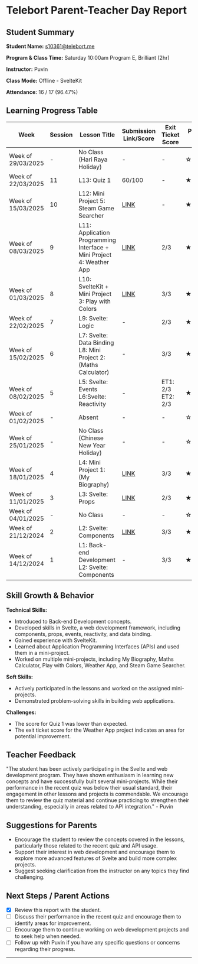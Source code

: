 # Telebort Parent-Teacher Day Report

## Student Summary

**Student Name:** s10361@telebort.me

**Program & Class Time:** Saturday 10:00am Program E, Brilliant (2hr)

**Instructor:** Puvin

**Class Mode:** Offline - SvelteKit

**Attendance:** 16 / 17 (96.47%)


## Learning Progress Table

| Week              | Session | Lesson Title                                                       | Submission Link/Score                                                              | Exit Ticket Score   | Progress Rating |
|-------------------|---------|--------------------------------------------------------------------|------------------------------------------------------------------------------------|---------------------|-----------------|
| Week of 29/03/2025 | -       | No Class (Hari Raya Holiday)                                       | -                                                                                  | -                   | ☆☆☆☆☆         |
| Week of 22/03/2025 | 11      | L13: Quiz 1                                                        | 60/100                                                                             | -                   | ★★★☆☆         |
| Week of 15/03/2025 | 10      | L12: Mini Project 5: Steam Game Searcher                            | [LINK](https://glitch.com/edit/#!/frequent-fire-single?path=src%2Flib%2FGame.svelte%3A49%3A6) | -                   | ★★★★☆         |
| Week of 08/03/2025 | 9       | L11: Application Programming Interface + Mini Project 4: Weather App | [LINK](https://glitch.com/edit/#!/lqt-weather-app?path=src%2Froutes%2Findex.svelte%3A22%3A61) | 2/3                 | ★★★☆☆         |
| Week of 01/03/2025 | 8       | L10: SvelteKit + Mini Project 3: Play with Colors                   | [LINK](https://glitch.com/edit/#!/lqt-play-with-color?path=Index.svelte%3A24%3A8  )        | 3/3                 | ★★★☆☆         |
| Week of 22/02/2025 | 7       | L9: Svelte: Logic                                                  | -                                                                                  | 2/3                 | ★★★★☆         |
| Week of 15/02/2025 | 6       | L7: Svelte: Data Binding <br> L8: Mini Project 2: (Maths Calculator) | -                                                                                  | 3/3                 | ★★★★☆         |
| Week of 08/02/2025 | 5       | L5: Svelte: Events <br> L6:Svelte: Reactivity                      | -                                                                                  | ET1: 2/3 <br> ET2: 2/3 | ★★★★☆         |
| Week of 01/02/2025 | -       | Absent                                                             | -                                                                                  | -                   | ☆☆☆☆☆         |
| Week of 25/01/2025 | -       | No Class (Chinese New Year Holiday)                                                           | -                                                                                  | -                   | ☆☆☆☆☆         |
| Week of 18/01/2025 | 4       | L4: Mini Project 1: (My Biography)                                  | [LINK](https://svelte.dev/playground/d0cb58bb7af84b24b2006c5d5ed7e0fe?version=5.19.0   )      | 3/3                 | ★★★★☆         |
| Week of 11/01/2025 | 3       | L3: Svelte: Props                                                  | [LINK](https://svelte.dev/playground/44218086861a48f3915e3896152edab7?version=5.17.3 )      | 2/3                 | ★★★☆☆         |
| Week of 04/01/2025 | -       | No Class                                                           | -                                                                                  | -                   | ☆☆☆☆☆         |
| Week of 21/12/2024 | 2       | L2: Svelte: Components                                             | [LINK](https://svelte.dev/playground/44218086861a48f3915e3896152edab7?version=5.17.3 )      | 3/3                 | ★★★☆☆         |
| Week of 14/12/2024 | 1       | L1: Back-end Development <br> L2: Svelte: Components             | -                                                                                  | 3/3                 | ★★★☆☆         |

## Skill Growth & Behavior

**Technical Skills:**
* Introduced to Back-end Development concepts.
* Developed skills in Svelte, a web development framework, including components, props, events, reactivity, and data binding.
* Gained experience with SvelteKit.
* Learned about Application Programming Interfaces (APIs) and used them in a mini-project.
* Worked on multiple mini-projects, including My Biography, Maths Calculator, Play with Colors, Weather App, and Steam Game Searcher.

**Soft Skills:**
* Actively participated in the lessons and worked on the assigned mini-projects.
* Demonstrated problem-solving skills in building web applications.

**Challenges:**
* The score for Quiz 1 was lower than expected.
* The exit ticket score for the Weather App project indicates an area for potential improvement.

## Teacher Feedback

"The student has been actively participating in the Svelte and web development program. They have shown enthusiasm in learning new concepts and have successfully built several mini-projects. While their performance in the recent quiz was below their usual standard, their engagement in other lessons and projects is commendable. We encourage them to review the quiz material and continue practicing to strengthen their understanding, especially in areas related to API integration." - Puvin

## Suggestions for Parents

* Encourage the student to review the concepts covered in the lessons, particularly those related to the recent quiz and API usage.
* Support their interest in web development and encourage them to explore more advanced features of Svelte and build more complex projects.
* Suggest seeking clarification from the instructor on any topics they find challenging.

## Next Steps / Parent Actions

* [x] Review this report with the student.
* [ ] Discuss their performance in the recent quiz and encourage them to identify areas for improvement.
* [ ] Encourage them to continue working on web development projects and to seek help when needed.
* [ ] Follow up with Puvin if you have any specific questions or concerns regarding their progress.

***

